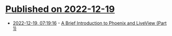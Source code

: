 # [Published on 2022-12-19](index.md)

* [2022-12-19, 07:19:16](https://lobste.rs/s/yhm6tr/brief_introduction_phoenix_liveview) - [A Brief Introduction to Phoenix and LiveView (Part 1)](https://danieljaouendevelopment.com/2022/12/18/a-brief-introduction-to-phoenix-and-liveview-part-1/)
